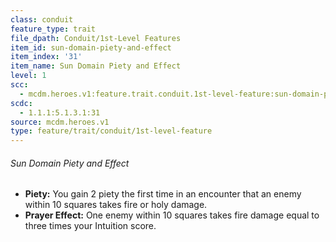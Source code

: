 ```yaml
---
class: conduit
feature_type: trait
file_dpath: Conduit/1st-Level Features
item_id: sun-domain-piety-and-effect
item_index: '31'
item_name: Sun Domain Piety and Effect
level: 1
scc:
  - mcdm.heroes.v1:feature.trait.conduit.1st-level-feature:sun-domain-piety-and-effect
scdc:
  - 1.1.1:5.1.3.1:31
source: mcdm.heroes.v1
type: feature/trait/conduit/1st-level-feature
---
```


###### Sun Domain Piety and Effect

- **Piety:** You gain 2 piety the first time in an encounter that an enemy within 10 squares takes fire or holy damage.
- **Prayer Effect:** One enemy within 10 squares takes fire damage equal to three times your Intuition score.
